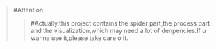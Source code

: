 > #Attention
>> #Actually,this project contains the spider part,the process part and the visualization,which may need a lot of denpencies.If u wanna use it,please take care o it.
